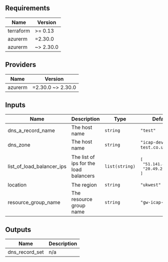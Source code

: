 ## Requirements

| Name | Version |
|------|---------|
| terraform | >= 0.13 |
| azurerm | =2.30.0 |
| azurerm | ~> 2.30.0 |

## Providers

| Name | Version |
|------|---------|
| azurerm | =2.30.0 ~> 2.30.0 |

## Inputs

| Name | Description | Type | Default | Required |
|------|-------------|------|---------|:--------:|
| dns\_a\_record\_name | The host name | `string` | `"test"` | no |
| dns\_zone | The host name | `string` | `"icap-devops-test.co.uk"` | no |
| list\_of\_load\_balancer\_ips | The list of ips for the load balancers | `list(string)` | <pre>[<br>  "51.141.42.249",<br>  "20.49.204.139"<br>]</pre> | no |
| location | The region | `string` | `"ukwest"` | no |
| resource\_group\_name | The resource group name | `string` | `"gw-icap-dns"` | no |

## Outputs

| Name | Description |
|------|-------------|
| dns\_record\_set | n/a |
